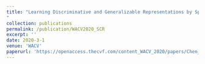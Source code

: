 ```yaml
---
title: "Learning Discriminative and Generalizable Representations by Spatial-Channel Partition for Person Re-Identification
"
collection: publications
permalink: /publication/WACV2020_SCR
excerpt: ''
date: 2020-3-1
venue: 'WACV'
paperurl: 'https://openaccess.thecvf.com/content_WACV_2020/papers/Chen_Learning_Discriminative_and_Generalizable_Representations_by_Spatial-Channel_Partition_for_Person_WACV_2020_paper.pdf'
---
```



